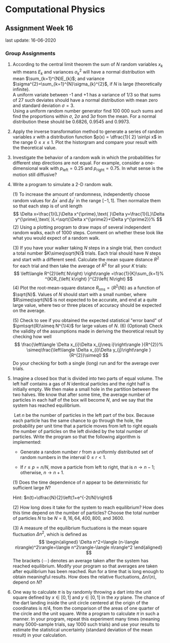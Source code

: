 # Computational Physics

## Assignment Week 16

last update: 16-06-2020

### Group Assignments

1. According to the central limit theorem the sum of $N$ random variables $x_{k}$ with means $E_k$ and variances $\sigma_{k}^{2}$ will have a normal distribution with mean $\sum_{k=1}^{N}E_{k}$; and variance $\sigma^{2}=\sum_{k=1}^{N}\sigma_{k}^{2}$, if $N$ is large (theoretically infinite).    
  A uniform variate between -1 and +1 has a variance of 1/3 so that sums of 27 such deviates should have a normal distribution with mean zero and standard deviation $\sigma=3$.   
  Using a uniform random number generator find 100 000 such sums and find the proportions within $\sigma$, 2$\sigma$ and 3$\sigma$ from the mean. For a normal distribution these should be 0.6826, 0.9545 and 0.9973.
    
2. Apply the inverse transformation method to generate a series of random variables $x$ with a distribution function $p(x) = \dfrac{1}{ 2} \sin\pi x$ in the range $0 \leq x \leq 1$. 
   Plot the historgram and compare your result with the theoretical value.
   
3. Investigate the behavior of a random walk in which the probabilities for different step directions are not equal. For example, consider a one-dimensional walk with $p_{\text{left}}=0.25$ and $p_{\text{right}}=0.75$. In what sense is the motion still diffusive?

4. Write a program to simulate a 2-D random walk.

    (1) To increase the amount of randomness, independently choose random values for $\Delta x^{\prime}$ and $\Delta y^{\prime}$ in the range $\left[
    -1,1\right]$. Then normalize them so that each step is of unit length
    $$
     \Delta x=\frac{1}{L}\Delta x^{\prime},\text{ }\Delta y=\frac{1}{L}\Delta
    y^{\prime},\text{ }L=\sqrt{\Delta x^{\prime2}+\Delta y^{\prime2}}%
    $$
    (2) Using a plotting program to draw maps of several independent random walks, each of 1000 steps. Comment on whether these look like what you would expect of a random walk.

    (3) If you have your walker taking $N$ steps in a single trial, then conduct a total number $K\simeq\sqrt{N}$ trials. Each trial should have $N$ steps and start with a different seed. 
    Calculate the mean square distance $R^{2}$ for each trial and then take the average of $R^{2}$ for all your $K$ trials: 
    $$
    \left\langle R^{2}\left(  N\right)  \right\rangle =\frac{1}{K}\sum_{k=1}%
    ^{K}R_{\left(  k\right)  }^{2}\left(  N\right)
    $$
    (4) Plot the root-mean-square distance $R_{\text{rms}}=\left\langle R^{2}\left(  N\right)\right\rangle$ as a function of $\sqrt{N}$. Values of $N$ should start with a small number, where $R\simeq\sqrt{N}$ is not expected to be accurate, and end at a quite large value, where two or three places of accuracy should be expected on the average.

    (5) Check to see if you obtained the expected statistical "error band" of $\pm\sqrt{R}\simeq N^{1/4}$ for large values of $N$.
    (6) (Optional) Check the validity of the assumptions made in deriving the theoretical result by checking how well 
    $$
    \frac{\left\langle \Delta x_{i}\Delta x_{j\neq i}\right\rangle }{R^{2}}%
    \simeq\frac{\left\langle \Delta x_{i}\Delta y_{j}\right\rangle }{R^{2}}\simeq0 
    $$
    Do your checking for both a single (long) run and for the average over trials.

5. Imagine a closed box that is divided into two parts of equal volume. The left half contains a gas of $N$ identical particles and the right half is initially empty. We then make a small hole in the partition between the two halves. We know that after some time, the average number of particles in each half of the box will become $N$, and we say that the system has reached equilibrium.

    ​	Let $n$ be the number of particles in the left part of the box. Because each particle has the same chance to go through the hole, the probability per unit time that a particle moves from left to right equals the number of particles on the left divided by the total number of particles. Write the program so that the following algorithm is implemented:

    -   Generate a random number $r$ from a uniformly distributed set of random numbers in the interval $0\leq r <1$.

    -   If $r\leq p=n/N$, move a particle from left to right, that is $n\rightarrow n-1$; otherwise, $n\rightarrow n+1$.

    (1) Does the time dependence of $n$ appear to be deterministic for sufficient large $N$? 

    Hint: $n(t)=\dfrac{N}{2}\left(1+e^{-2t/N}\right)$

    (2) How long does it take for the system to reach equilibrium? How does this time depend on the number of particles? Choose the total number of particles $N$ to be $N=8,16,64,400,800$, and $3600$.

    (3) A measure of the equilibrium fluctuations is the mean square fluctuation $\Delta n^2$, which is defined as 
    $$
    \begin{aligned}
          \Delta n^2=\langle (n-\langle n\rangle)^2\rangle=\langle n^2\rangle-\langle n\rangle^2
          \end{aligned} 
    $$
    The brackets $\langle \cdots\rangle$ denotes an average taken after the system has reached equilibrium. Modify your program so that averages are taken after equilibrium has been reached. Run for a time that is long enough to obtain meaningful results. How does the relative fluctuations, $\Delta n/\langle n\rangle$, depend on $N$?
    
6. One way to calculate $\pi$ is by randomly throwing a dart into the unit square defined by $x \in [0, 1]$ and $y\in [0, 1]$ in the $xy$ plane. The chance of the dart landing inside the unit circle centered at the origin of the coordinates is $\pi/4$, from the comparison of the areas of one quarter of the circle and the unit square. Write a program to calculate $\pi$ in such a manner.
   In your program, repeat this experiment many times (meaning many 5000-sample trials, say 1000 such trials) and use your results to estimate the statistical uncertainty (standard deviation of the mean result) in your calculation.